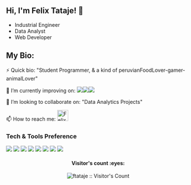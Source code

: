 ## Hi, I'm Felix Tataje! 👋

+ Industrial Engineer
+ Data Analyst
+ Web Developer

<html>

<h2>My Bio:</h2>
<p>
	⚡ Quick bio:                    "Student Programmer, & a kind of peruvianFoodLover-gamer-animalLover"
</p>
<p>
	🔭 I’m currently improving on:        <img src="https://img.shields.io/badge/-C%20-659ad2?style=flat&logo=c%2B%2B&logoColor=ffffff"><img src="https://img.shields.io/badge/-Python-black?style=flat&logo=python&logoColor=white"><img src="https://img.shields.io/github/downloads/ftataje/prueba-UDD/total?color=yellow&label=Power%20Bi&logo=power%20bi&logoColor=yellow&style=plastic">
</p>
<p>
	👯 I’m looking to collaborate on: "Data Analytics Projects"
</p>
<p>
	📫 How to reach me:               <a href="https://www.linkedin.com/in/felix-alexander-tataje-requena-283a988b/">
		<img src="https://www.vectorlogo.zone/logos/linkedin/linkedin-icon.svg" alt="Felix Tataje Requena's LinkedIn Profile" height="30" width="30">
		</a>
</p>

### Tech & Tools Preference
<p>
<img src = "https://img.shields.io/badge/-HTML5-E34F26?style=flat&logo=html5&logoColor=white"> 
<img src = "https://img.shields.io/badge/-CSS3-1572B6?style=flat&logo=css3&logoColor=white">
<img src="https://img.shields.io/badge/-JavaScript-eed718?style=flat&logo=javascript&logoColor=ffffff">
<img src="https://img.shields.io/badge/-MySQL-F29111?style=flat&logo=mysql&logoColor=FFFFFF">
<img src="http://img.shields.io/badge/-Git-F1502F?style=flat&logo=git&logoColor=FFFFFF">
<img src="http://img.shields.io/badge/-Github-000000?style=flat&logo=github&logoColor=FFFFFF">
<img src="https://img.shields.io/badge/-C%20-659ad2?style=flat&logo=c%2B%2B&logoColor=ffffff">
<img src="https://img.shields.io/badge/-Python-black?style=flat&logo=python&logoColor=white">
</p>
	
<h4 align="center">Visitor's count :eyes:</h4>

<p align="center"><img src="https://profile-counter.glitch.me/{ftataje}/count.svg" alt="ftataje :: Visitor's Count" /></p>

    
</html>
